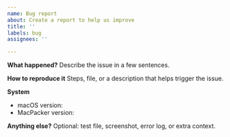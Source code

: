 ```yaml
---
name: Bug report
about: Create a report to help us improve
title: ''
labels: bug
assignees: ''

---
```


**What happened?**
Describe the issue in a few sentences.

**How to reproduce it**
Steps, file, or a description that helps trigger the issue.

**System**
- macOS version:  
- MacPacker version:  

**Anything else?**
Optional: test file, screenshot, error log, or extra context.
